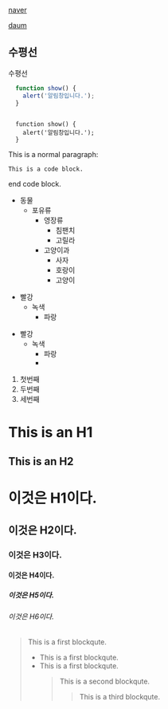 

[naver][googlelink]

[googlelink]: https://naver.com "Go google"

[daum][addr]

[addr]: https://daum.net "다음"


수평선
---------------------------
수평선

```javascript
  function show() {
    alert('알림창입니다.');
  }
```

<pre><code>
  function show() {
    alert('알림창입니다.');
  }
</code></pre>

This is a normal paragraph:

    This is a code block.
    
end code block.

* 동물
  * 포유류
    * 영장류
      * 침팬치
      * 고릴라
    * 고양이과
      * 사자
      * 호랑이
      * 고양이

+ 빨강
  + 녹색
    + 파랑

- 빨강
  - 녹색
    - 파랑
    - 

1. 첫번째
2. 두번째
3. 세번째


This is an H1
=============

This is an H2
-------------


# 이것은 H1이다.
## 이것은 H2이다.
### 이것은 H3이다.
#### 이것은 H4이다.
##### 이것은 H5이다.
###### 이것은 H6이다.


> This is a first blockqute.
> - This is a first blockqute.
> - This is a first blockqute.
>	> This is a second blockqute.
>	>	> This is a third blockqute.


